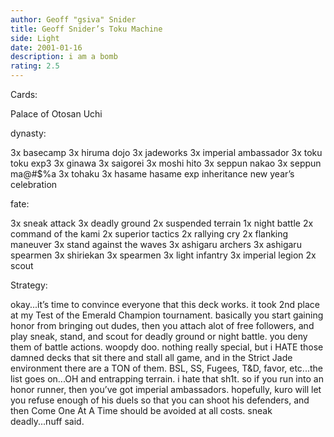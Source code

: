 ```yaml
---
author: Geoff "gsiva" Snider
title: Geoff Snider’s Toku Machine
side: Light
date: 2001-01-16
description: i am a bomb
rating: 2.5
---
```

Cards: 

Palace of Otosan Uchi

dynasty:

3x basecamp
3x hiruma dojo
3x jadeworks
3x imperial ambassador
3x toku
toku exp3
3x ginawa
3x saigorei
3x moshi hito
3x seppun nakao
3x seppun ma@#$%a
3x tohaku
3x hasame
hasame exp
inheritance
new year’s celebration

fate:

3x sneak attack
3x deadly ground
2x suspended terrain
1x night battle
2x command of the kami
2x superior tactics
2x rallying cry
2x flanking maneuver
3x stand against the waves
3x ashigaru archers
3x ashigaru spearmen
3x shiriekan
3x spearmen
3x light infantry
3x imperial legion
2x scout



Strategy: 

okay...it’s time to convince everyone that this deck works.  it took 2nd place at my Test of the Emerald Champion tournament.  basically you start gaining honor from bringing out dudes, then you attach alot of free followers, and play sneak, stand, and scout for deadly ground or night battle.  you deny them of battle actions.  woopdy doo.	nothing really special, but i HATE those damned decks that sit there and stall all game, and in the Strict Jade environment there are a TON of them.  BSL, SS, Fugees, T&D, favor, etc...the list goes on...OH and entrapping terrain.  i hate that sh1t.  so if you run into an honor runner, then you’ve got imperial ambassadors.  hopefully, kuro will let you refuse enough of his duels so that you can shoot his defenders, and then Come One At A Time should be avoided at all costs.  sneak deadly...nuff said. 
